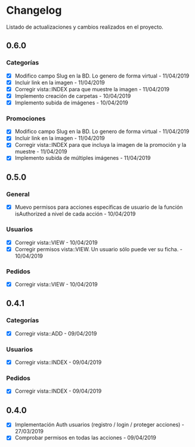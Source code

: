 # Changelog

Listado de actualizaciones y cambios realizados en el proyecto.

## 0.6.0

### Categorías

- [x] Modifico campo Slug en la BD. Lo genero de forma virtual - 11/04/2019
- [x] Incluir link en la imagen - 11/04/2019
- [x] Corregir vista::INDEX para que muestre la imagen - 11/04/2019
- [x] Implemento creación de carpetas - 10/04/2019
- [x] Implemento subida de imágenes - 10/04/2019

### Promociones

- [x] Modifico campo Slug en la BD. Lo genero de forma virtual - 11/04/2019
- [x] Incluir link en la imagen - 11/04/2019
- [x] Corregir vista::INDEX para que incluya la imagen de la promoción y la muestre - 11/04/2019
- [x] Implemento subida de múltiples imágenes - 11/04/2019

## 0.5.0

### General

- [x] Muevo permisos para acciones específicas de usuario de la función isAuthorized a nivel de cada acción - 10/04/2019

### Usuarios

- [x] Corregir vista::VIEW - 10/04/2019
- [x] Corregir permisos vista::VIEW. Un usuario sólo puede ver su ficha. - 10/04/2019

### Pedidos

- [x] Corregir vista::VIEW - 10/04/2019

## 0.4.1

### Categorías

- [x] Corregir vista::ADD - 09/04/2019

### Usuarios

- [x] Corregir vista::INDEX - 09/04/2019

### Pedidos

- [x] Corregir vista::INDEX - 09/04/2019

## 0.4.0

- [x] Implementación Auth usuarios (registro / login / proteger acciones) - 27/03/2019
- [x] Comprobar permisos en todas las acciones - 09/04/2019